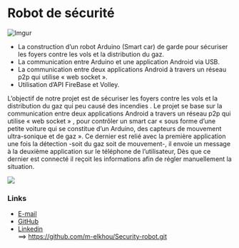# Robot de sécurité
![Imgur](https://i.imgur.com/47WR7Ill.jpg)

- La construction d’un robot Arduino (Smart car) de garde pour sécuriser les foyers contre les vols et la distribution du gaz.
- La communication entre Arduino et une application Android via USB.
- La communication entre deux applications Android à travers un réseau p2p qui utilise « web socket ».
- Utilisation d’API FireBase et Volley.

L’objectif de notre projet est de sécuriser les foyers contre les vols et la distribution du gaz qui peu causé des incendies . 
Le projet se base sur la communication entre deux applications Android a travers un réseau p2p qui utilise « web socket » , pour contrôler un smart car «  sous forme d’une petite voiture qui se constitue d’un Arduino, des capteurs de mouvement ultra-sonique et de gaz ». 
Ce dernier est relié avec la première application une fois la détection -soit du gaz soit de mouvement-, 
il envoie un message à la deuxième application sur le téléphone de l’utilisateur,
Dès que ce dernier est connecté il reçoit les informations afin de régler manuellement la situation.

![](https://i.imgur.com/bCyKh6s.jpg)

### Links
- [E-mail](m.elkhou@hotmail.com)
- [GitHub](https://github.com/m-elkhou)
- [Linkedin](https://www.linkedin.com/in/m-elkhou/)<br/>
==> https://github.com/m-elkhou/Security-robot.git
